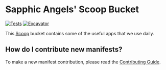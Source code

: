 # Sapphic Angels' Scoop Bucket

[![Tests](https://github.com/SapphicMoe/bucket/actions/workflows/ci.yml/badge.svg)](https://github.com/SapphicMoe/bucket/actions/workflows/ci.yml) [![Excavator](https://github.com/SapphicMoe/bucket/actions/workflows/excavator.yml/badge.svg)](https://github.com/SapphicMoe/bucket/actions/workflows/excavator.yml)

This [Scoop](https://scoop.sh) bucket contains some of the useful apps that we use daily.

How do I contribute new manifests?
----------------------------------

To make a new manifest contribution, please read the [Contributing Guide](https://github.com/ScoopInstaller/.github/blob/main/.github/CONTRIBUTING.md).

